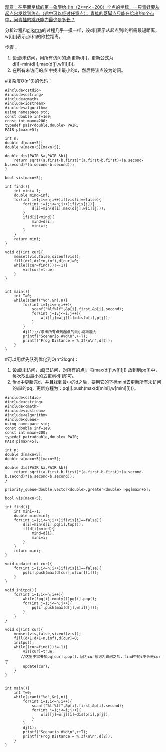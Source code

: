 [题意：在平面坐标的第一象限给出n（2<=n<=200）个点的坐标，一只青蛙要从起点出发跳到终点（途中可以经过任意点），青蛙的落脚点只能在给出的n个点中，问青蛙的跳跃能力最少是多长？](http://poj.org/problem?id=2253)

分析过程和[dijkstra](http://blog.csdn.net/daniel_csdn/article/details/51820130)的过程几乎一摸一样，设d[i]表示从起点到i的所需最短距离，w[i][j]表示点i和j的欧拉距离。

步骤：
 1. 设点i未访问，用所有访问的点j更新d[i]，更新公式为d[i]=min(d[i],max(d[j],w[i][j]))。
 2. 在所有未访问的点i中找出最小的d，然后将该点设为访问。

#复杂度O(n^3)的代码：
```
#include<cstdio>
#include<cstring>
#include<cmath>
#include<iostream>
#include<algorithm>
using namespace std;
const double inf=1e9;
const int maxn=200;
typedef pair<double,double> PAIR;
PAIR p[maxn+5];

int n;
double d[maxn+5];
double w[maxn+5][maxn+5];

double dis(PAIR &a,PAIR &b){
    return sqrt((a.first-b.first)*(a.first-b.first)+(a.second-b.second)*(a.second-b.second));
}

bool vis[maxn+5];

int find(){
    int mini=-1;
    double mind=inf;
    for(int i=1;i<=n;i++)if(vis[i]==false){
        for(int j=1;j<=n;j++)if(vis[j]){
            d[i]=min(d[i],max(d[j],w[i][j]));
        }
        if(d[i]<mind){
            mind=d[i];
            mini=i;
        }
    }
    return mini;
}

void dj(int cur){
    memset(vis,false,sizeof(vis));
    fill(d+1,d+1+n,inf),d[cur]=0;
    while((cur=find())!=-1){
        vis[cur]=true;
    }
}


int main(){
    int T=0;
    while(scanf("%d",&n),n){
        for(int i=1;i<=n;i++){
            scanf("%lf%lf",&p[i].first,&p[i].second);
            for(int j=1;j<=i;j++){
                w[i][j]=w[j][i]=dis(p[i],p[j]);
            }
        }
        dj(1);//求出所有点到起点的最小跳跃能力
        printf("Scenario #%d\n",++T);
        printf("Frog Distance = %.3f\n\n",d[2]);
    }
}

```
#可以用优先队列优化到O(n^2logn)：

 1. 设点i未访问，点j已访问，对所有的点j，将max(d[j],w[i][j]) 放到到pq[i]中，每次取出最小的去更新d[i]即可。
 2. find中更新完d，并且找到最小的d之后，要用它的下标mini去更新所有未访问的点i的pq，更新方程为：pq[i].push(max(d[mini],w[mini][i]))。


```
#include<cstdio>
#include<cstring>
#include<cmath>
#include<iostream>
#include<algorithm>
#include<queue>
using namespace std;
const double inf=1e9;
const int maxn=200;
typedef pair<double,double> PAIR;
PAIR p[maxn+5];

int n;
double d[maxn+5];
double w[maxn+5][maxn+5];

double dis(PAIR &a,PAIR &b){
    return sqrt((a.first-b.first)*(a.first-b.first)+(a.second-b.second)*(a.second-b.second));
}

priority_queue<double,vector<double>,greater<double> >pq[maxn+5];

bool vis[maxn+5];

int find(){
    int mini=-1;
    double mind=inf;
    for(int i=1;i<=n;i++)if(vis[i]==false){
        d[i]=min(d[i],pq[i].top());
        if(d[i]<mind){
            mind=d[i];
            mini=i;
        }
    }
    return mini;
}

void update(int cur){
    for(int i=1;i<=n;i++)if(vis[i]==false){
        pq[i].push(max(d[cur],w[cur][i]));
    }
}

void initpq(){
    for(int i=1;i<=n;i++){
        while(!pq[i].empty())pq[i].pop();
        for(int j=1;j<=n;j++){
            pq[i].push(max(d[j],w[i][j]));
        }
    }
}

void dj(int cur){
    memset(vis,false,sizeof(vis));
    fill(d+1,d+1+n,inf),d[cur]=0;
    initpq();
    while((cur=find())!=-1){
        vis[cur]=true;
       //这里不需要加pq[cur].pop()，因为cur标记为访问之后，find中的i不会是cur了
        update(cur);
    }
}


int main(){
    int T=0;
    while(scanf("%d",&n),n){
        for(int i=1;i<=n;i++){
            scanf("%lf%lf",&p[i].first,&p[i].second);
            for(int j=1;j<=i;j++){
                w[i][j]=w[j][i]=dis(p[i],p[j]);
            }
        }
        dj(1);
        printf("Scenario #%d\n",++T);
        printf("Frog Distance = %.3f\n\n",d[2]);
    }
}

```
